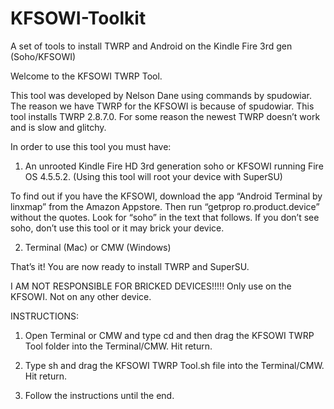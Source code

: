 # KFSOWI-Toolkit
A set of tools to install TWRP and Android on the Kindle Fire 3rd gen (Soho/KFSOWI)

Welcome to the KFSOWI TWRP Tool. 

This tool was developed by Nelson Dane using commands by spudowiar. The reason we have TWRP for the KFSOWI is because of spudowiar. This tool installs TWRP 2.8.7.0. For some reason the newest TWRP doesn’t work and is slow and glitchy.

In order to use this tool you must have:

1. An unrooted Kindle Fire HD 3rd generation soho or KFSOWI running Fire OS 4.5.5.2. (Using this tool will root your device with SuperSU)
 
To find out if you have the KFSOWI, download the app “Android Terminal by linxmap” from the Amazon Appstore. Then run “getprop ro.product.device” without the quotes. Look for “soho” in the text that follows. If you don’t see soho, don’t use this tool or it may brick your device. 

2. Terminal (Mac) or CMW (Windows)

That’s it! You are now ready to install TWRP and SuperSU. 


I AM NOT RESPONSIBLE FOR BRICKED DEVICES!!!!! Only use on the KFSOWI. Not on any other device. 

INSTRUCTIONS:

1. Open Terminal or CMW and type cd and then drag the KFSOWI TWRP Tool folder into the Terminal/CMW. Hit return. 

2. Type sh and drag the KFSOWI TWRP Tool.sh file into the Terminal/CMW. Hit return. 

3. Follow the instructions until the end. 
